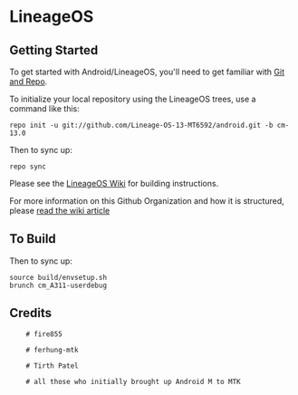 LineageOS
===========


Getting Started
---------------

To get started with Android/LineageOS, you'll need to get
familiar with [Git and Repo](http://source.android.com/source/using-repo.html).

To initialize your local repository using the LineageOS trees, use a command like this:

    repo init -u git://github.com/Lineage-OS-13-MT6592/android.git -b cm-13.0

Then to sync up:

    repo sync

Please see the [LineageOS Wiki](http://wiki.lineageos.org/) for building instructions.

For more information on this Github Organization and how it is structured, 
please [read the wiki article](http://wiki.lineageos.org/w/Github_Organization)

To Build
---------------

Then to sync up:

    source build/envsetup.sh
    brunch cm_A311-userdebug
    
Credits
---------------

        # fire855
        
        # ferhung-mtk
        
        # Tirth Patel
        
        # all those who initially brought up Android M to MTK


